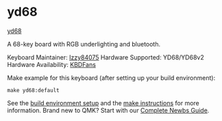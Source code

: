 # yd68

[yd68](https://imgur.com/gallery/Ygo668L)

A 68-key board with RGB underlighting and bluetooth.

Keyboard Maintainer: [Izzy84075](https://github.com/izzy84075)
Hardware Supported: YD68/YD68v2
Hardware Availability: [KBDFans](https://kbdfans.cn/collections/diy-kit/products/yd68-65-bluetooth-custom-keyboard-pcb)

Make example for this keyboard (after setting up your build environment):

    make yd68:default

See the [build environment setup](https://docs.qmk.fm/#/getting_started_build_tools) and the [make instructions](https://docs.qmk.fm/#/getting_started_make_guide) for more information. Brand new to QMK? Start with our [Complete Newbs Guide](https://docs.qmk.fm/#/newbs).
